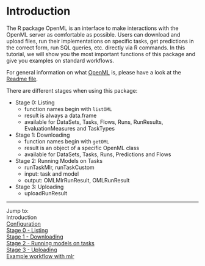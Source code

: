 Introduction
============

The R package OpenML is an interface to make interactions with the OpenML server as comfortable as possible. Users can download and upload files, run their implementations on specific tasks, get
predictions in the correct form, run SQL queries, etc. directly via R commands. In this tutorial, we
will show you the most important functions of this package and give you examples on standard
workflows.

For general information on what [OpenML](http://openml.org/) is, please have a look at the
[Readme file](https://github.com/openml/OpenML/blob/master/README.md).

There are different stages when using this package:
* Stage 0: Listing
    * function names begin with `listOML`
    * result is always a data.frame
    * available for DataSets, Tasks, Flows, Runs, RunResults, EvaluationMeasures and TaskTypes
* Stage 1: Downloading
    * function names begin with `getOML`
    * result is an object of a specific OpenML class
    * available for DataSets, Tasks, Runs, Predictions and Flows
* Stage 2: Running Models on Tasks
    * runTaskMlr, runTaskCustom
    * input: task and model
    * output: OMLMlrRunResult, OMLRunResult
* Stage 3: Uploading
    * uploadRunResult

----------------------------------------------------------------------------------------------------
Jump to:   
Introduction  
[Configuration](2-Configuration.md)  
[Stage 0 - Listing](3-Stage-0-Listing.md)  
[Stage 1 - Downloading](4-Stage-1-Downloading.md)  
[Stage 2 - Running models on tasks](5-Stage-2-Running.md)  
[Stage 3 - Uploading](6-Stage-3-Uploading.md)  
[Example workflow with mlr](8-Example-workflow-with-mlr.md)
